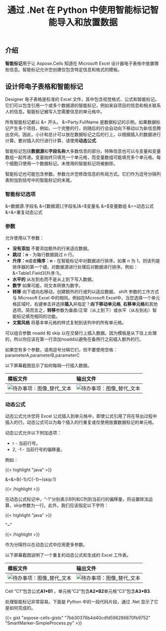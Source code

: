 ﻿---
title: 通过 .Net 在 Python 中使用智能标记智能导入和放置数据
linktitle: 智能标记
type: docs
weight: 190
url: /zh/python-net/using-smart-markers/
description: 通过 .Net 库根据 Aspose.Cells for Python 模板 Excel 文件智能导入和放置数据。
---
## **介绍**
**智能标记**用于让 Aspose.Cells 知道在 Microsoft Excel 设计器电子表格中放置哪些信息。智能标记允许您创建仅包含特定信息和格式的模板。
## **设计师电子表格和智能标记**
Designer 电子表格是标准的 Excel 文件，其中包含视觉格式、公式和智能标记。它们可以包含引用一个或多个数据源的智能标记，例如来自项目的信息和相关联系人的信息。智能标记被写入您需要信息的单元格中。

所有智能标记都以 &= 开头。 &=Party.FullName 是数据标记的示例。如果数据标记产生多个项目，例如，一个完整的行，则随后的行会自动向下移动以为新信息腾出空间。因此，小计和总计可以放在数据标记之后的行上，以根据插入的数据进行计算。要对插入的行进行计算，请使用**动态公式**.

智能标记包括**数据源**和**字段名称**大多数信息的部分。特殊信息也可以与变量和变量数组一起传递。变量始终只填充一个单元格，而变量数组可能填充多个单元格。每个细胞只使用一个数据标记。未使用的智能标记将被删除。

智能标记也可能包含参数。参数允许您修改信息的布局方式。它们作为逗号分隔列表附加到括号中的智能标记的末尾。
### **智能标记选项**
 &=数据源.字段名
&=[数据源].[字段名]&=$变量名
&=$变量数组
&==动态公式
&=&=重复动态公式
### **参数**
允许使用以下参数：

- **没有添加** 不要添加额外的行来适应数据。
- **跳过：n** - 为每行数据跳过 n 行。
- **升序：n**或者**降序：n** - 在智能标记中对数据进行排序。如果 n 为 1，则该列是排序器的第一个键。对数据源进行处理后对数据进行排序。例如：&=Table1.Field3(升序:1)。
- **水平的** 从左到右而不是从上到下写入数据。
- **数字** 如果可能，将文本转换为数字。
- **转移** 向下或向右移动，创建额外的行或列以适应数据。 shift 参数的工作方式与 Microsoft Excel 中的相同。例如在Microsoft Excel中，当您选择一个单元格区域时，右键单击并选择**插入**并指定？**向下移动单元格**, **右移单元格**和其他选项。简而言之，**转移**参数为垂直/正常（从上到下）或水平（从左到右）智能标记填充相同的功能。
- **文案风格** 将基本单元格的样式复制到该列中的所有单元格。

可以组合参数 noadd 和 skip 以在交替行上插入数据。因为模板是从下往上处理的，所以你应该在第一行添加noadd以避免在备用行之前插入额外的行。

如果您有多个参数，请用逗号分隔它们，但不要使用空格：parameterA,parameterB,parameterC

以下屏幕截图显示了如何每隔一行插入数据。

|**模板文件**|**输出文件**|
|:- |:- |
|![待办事项：图像_替代_文本](using-smart-markers_1.jpg)|![待办事项：图像_替代_文本](using-smart-markers_2.jpg)|
### **动态公式**
动态公式允许您将 Excel 公式插入到单元格中，即使公式引用了将在导出过程中插入的行。动态公式可以为每个插入的行重复或仅使用放置数据标记的单元格。

动态公式允许以下附加选项：

- r - 当前行号。
- 2, -1 - 当前行号的偏移量。

例如：

{{< highlight "java" >}}

 &=&=B{-1}/C{-1}~(skip:1)

{{< /highlight >}}

在动态公式标记中，“-1”分别表示B列和C列到当前行的偏移量，将设置除法运算，skip参数为一行。此外，我们应该指定以下字符：

{{< highlight "java" >}}

 "~"

{{< /highlight >}}

作为分隔符以在动态公式中应用更多参数。

以下屏幕截图说明了一个重复的动态公式和生成的 Excel 工作表。

|**模板文件**|**输出文件**|
|:- |:- |
|![待办事项：图像_替代_文本](using-smart-markers_3.jpg)|![待办事项：图像_替代_文本](using-smart-markers_4.jpg)|
Cell “C1”包含公式**A1*B1** ，单元格“C2”包含**A2*B2**单元格“C3”包含**A3*B3**.

处理智能标记非常容易。下面是 Python 中的一段代码片段，通过 .Net 显示了它是如何完成的。

{{< gist "aspose-cells-gists" "7bb30376b4d40cdfd596286870fb9752" "SmartMarker-SimpleProcess.py" >}}


